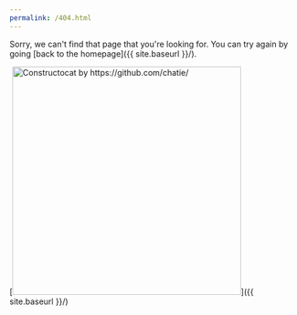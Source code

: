 ```yaml
---
permalink: /404.html
---
```


<script>

  // ISSUE #79 - Remove the `/year/month/date` part from URL
  const REGEX = /^\/\d+\/\d+\/\d+\/(.+)$/
  const match = location.pathname.match(REGEX)
  if (match) {
    location.href = '/' + match[1]
  }

</script>

Sorry, we can't find that page that you're looking for. You can try again by going [back to the homepage]({{ site.baseurl }}/).

[<img src="https://raw.githubusercontent.com/barryclark/jekyll-now/master/images/404.jpg" alt="Constructocat by https://github.com/chatie/" style="width: 400px;"/>]({{ site.baseurl }}/)

